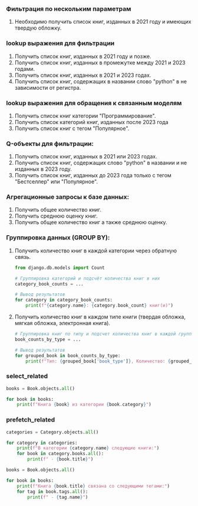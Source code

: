 ### Фильтрация по нескольким параметрам 
  1. Необходимо получить список книг, изданных в 2021 году и имеющих твердую обложку.
### lookup выражения для фильтрации
  1. Получить список книг, изданных в 2021 году и позже.
  2. Получить список книг, изданных в промежутке между 2021 и 2023 годами.
  3. Получить список книг, изданных в 2021 и 2023 годах.
  4. Получить список книг, содержащих в названии слово "python" в не зависимости от регистра.
### lookup выражения для обращения к связанным моделям
  1. Получить список книг категории "Программирование".
  2. Получить список категорий книг, изданных после 2023 года
  3. Получить список книг с тегом "Популярное".

### Q-объекты для фильтрации:
  1. Получить список книг, изданных в 2021 или 2023 годах.
  2. Получить список книг, содержащих слово "python" в названии и не изданных в 2023 году.
  3. Получить список книг, изданных до 2023 года только с тегом "Бестселлер" или "Популярное".

### Агрегационные запросы к базе данных:
1. Получить общее количество книг.
2. Получить среднюю оценку книг.
3. Получить общее количество книг а также среднюю оценку.

### Группировка данных (GROUP BY):
1. Получить количество книг в каждой категории через обратную связь.
    ```python
    from django.db.models import Count
    
    # Группировка категорий и подсчёт количества книг в них
    category_book_counts = ...
    
    # Вывод результатов
    for category in category_book_counts:
        print(f"{category.name}: {category.book_count} книг(и)")
    ```

2. Получить количество книг в каждом типе книги (твердая обложка, мягкая обложка, электронная книга).
    ```python
    # Группировка книг по типу и подсчет количества книг в каждой группе
    book_counts_by_type = ...
    
    # Вывод результатов
    for grouped_book in book_counts_by_type:
        print(f"Тип: {grouped_book['book_type']}, Количество: {grouped_book['count']}")
    ```

### select_related
```python
books = Book.objects.all()

for book in books:
    print(f"Книга {book} из категории {book.category}")
```

### prefetch_related
```python
categories = Category.objects.all()

for category in categories:
    print(f"В категории {category.name} следующие книги:")
    for book in category.books.all():
        print(f" - {book.title}")
```

```python
books = Book.objects.all()

for book in books:
    print(f"Книга {book.title} связана со следующими тегами:")
    for tag in book.tags.all():
        print(f" - {tag.name}")
```